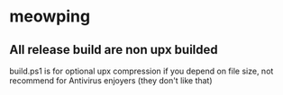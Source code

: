 # meowping


## All release build are non upx builded
build.ps1 is for optional upx compression if you depend on file size, not recommend for Antivirus enjoyers (they don't like that)
